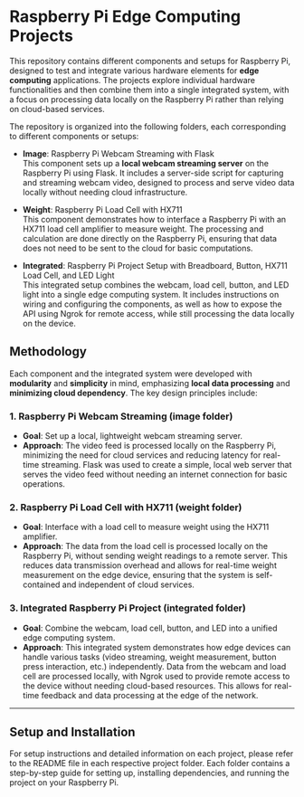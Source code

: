 # Raspberry Pi Edge Computing Projects

This repository contains different components and setups for Raspberry Pi, designed to test and integrate various hardware elements for **edge computing** applications. The projects explore individual hardware functionalities and then combine them into a single integrated system, with a focus on processing data locally on the Raspberry Pi rather than relying on cloud-based services.

The repository is organized into the following folders, each corresponding to different components or setups:

- **Image**: Raspberry Pi Webcam Streaming with Flask  
  This component sets up a **local webcam streaming server** on the Raspberry Pi using Flask. It includes a server-side script for capturing and streaming webcam video, designed to process and serve video data locally without needing cloud infrastructure.

- **Weight**: Raspberry Pi Load Cell with HX711  
  This component demonstrates how to interface a Raspberry Pi with an HX711 load cell amplifier to measure weight. The processing and calculation are done directly on the Raspberry Pi, ensuring that data does not need to be sent to the cloud for basic computations.

- **Integrated**: Raspberry Pi Project Setup with Breadboard, Button, HX711 Load Cell, and LED Light  
  This integrated setup combines the webcam, load cell, button, and LED light into a single edge computing system. It includes instructions on wiring and configuring the components, as well as how to expose the API using Ngrok for remote access, while still processing the data locally on the device.

## Methodology

Each component and the integrated system were developed with **modularity** and **simplicity** in mind, emphasizing **local data processing** and **minimizing cloud dependency**. 
The key design principles include:

### 1. **Raspberry Pi Webcam Streaming (image folder)**
- **Goal**: Set up a local, lightweight webcam streaming server.
- **Approach**: The video feed is processed locally on the Raspberry Pi, minimizing the need for cloud services and reducing latency for real-time streaming. Flask was used to create a simple, local web server that serves the video feed without needing an internet connection for basic operations.

### 2. **Raspberry Pi Load Cell with HX711 (weight folder)**
- **Goal**: Interface with a load cell to measure weight using the HX711 amplifier.
- **Approach**: The data from the load cell is processed locally on the Raspberry Pi, without sending weight readings to a remote server. This reduces data transmission overhead and allows for real-time weight measurement on the edge device, ensuring that the system is self-contained and independent of cloud services.
  
### 3. **Integrated Raspberry Pi Project (integrated folder)**
- **Goal**: Combine the webcam, load cell, button, and LED into a unified edge computing system.
- **Approach**: This integrated system demonstrates how edge devices can handle various tasks (video streaming, weight measurement, button press interaction, etc.) independently. Data from the webcam and load cell are processed locally, with Ngrok used to provide remote access to the device without needing cloud-based resources. This allows for real-time feedback and data processing at the edge of the network.

---

## Setup and Installation

For setup instructions and detailed information on each project, please refer to the README file in each respective project folder. Each folder contains a step-by-step guide for setting up, installing dependencies, and running the project on your Raspberry Pi.

